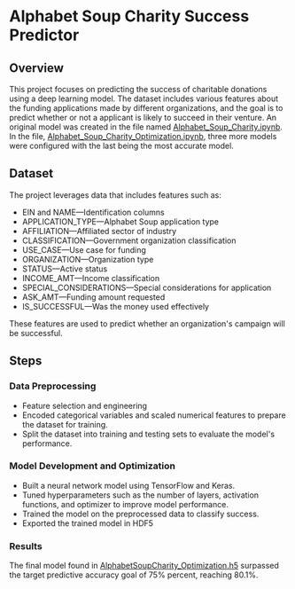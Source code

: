 # Alphabet Soup Charity Success Predictor

## Overview

This project focuses on predicting the success of charitable donations using a deep learning model. The dataset includes various features about the funding applications made by different organizations, and the goal is to predict whether or not a applicant is likely to succeed in their venture. An original model was created in the file named [Alphabet_Soup_Charity.ipynb](Alphabet_Soup_Charity.ipynb). In the file, [Alphabet_Soup_Charity_Optimization.ipynb](Alphabet_Soup_Charity_Optimization.ipynb), three more models were configured with the last being the most accurate model.

## Dataset

The project leverages data that includes features such as:
- EIN and NAME—Identification columns
- APPLICATION_TYPE—Alphabet Soup application type
- AFFILIATION—Affiliated sector of industry
- CLASSIFICATION—Government organization classification
- USE_CASE—Use case for funding
- ORGANIZATION—Organization type
- STATUS—Active status
- INCOME_AMT—Income classification
- SPECIAL_CONSIDERATIONS—Special considerations for application
- ASK_AMT—Funding amount requested
- IS_SUCCESSFUL—Was the money used effectively

These features are used to predict whether an organization's campaign will be successful.

## Steps

### Data Preprocessing

- Feature selection and engineering
- Encoded categorical variables and scaled numerical features to prepare the dataset for training.
- Split the dataset into training and testing sets to evaluate the model's performance.

### Model Development and Optimization

- Built a neural network model using TensorFlow and Keras.
- Tuned hyperparameters such as the number of layers, activation functions, and optimizer to improve model performance.
- Trained the model on the preprocessed data to classify success.
- Exported the trained model in HDF5

### Results

The final model found in [AlphabetSoupCharity_Optimization.h5](Models/AlphabetSoupCharity_Optimization.h5) surpassed the target predictive accuracy goal of 75% percent, reaching 80.1%.
